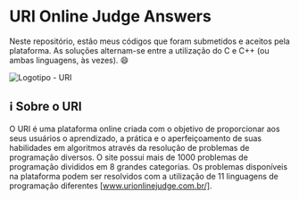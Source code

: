 # URI Online Judge Answers

Neste repositório, estão meus códigos que foram submetidos e aceitos pela plataforma.
As soluções alternam-se entre a utilização do C e C++ (ou ambas linguagens, às vezes). :smile:


![Logotipo - URI](https://github.com/daniielcavallcante/URI-Online-Judge-Answers/blob/master/uri.png)
## :information_source: Sobre o URI 
O URI é uma plataforma online criada com o objetivo de proporcionar aos seus usuários o aprendizado, a prática e o aperfeiçoamento de suas habilidades em algoritmos através da resolução de problemas de programação diversos.
O site possui mais de 1000 problemas de programação divididos em 8 grandes categorias. Os problemas disponíveis na plataforma podem ser resolvidos com a utilização de 11 linguagens de programação diferentes [www.urionlinejudge.com.br/].
